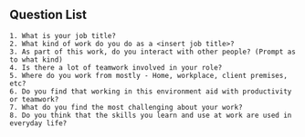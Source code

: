 ## Question List

	1. What is your job title?
	2. What kind of work do you do as a <insert job title>?
	3. As part of this work, do you interact with other people? (Prompt as to what kind)
	4. Is there a lot of teamwork involved in your role?
	5. Where do you work from mostly - Home, workplace, client premises, etc?
	6. Do you find that working in this environment aid with productivity or teamwork?
	7. What do you find the most challenging about your work?
    8. Do you think that the skills you learn and use at work are used in everyday life?